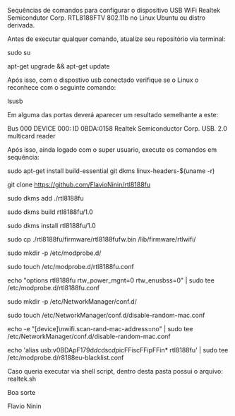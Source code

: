 Sequências de comandos para configurar o dispositivo USB WiFi Realtek Semicondutor Corp. RTL8188FTV 802.11b no Linux Ubuntu ou distro derivada.

Antes de executar qualquer comando, atualize seu repositório via terminal:

sudo su

apt-get upgrade && apt-get update

Após isso, com o dispostivo usb conectado verifique se o Linux o reconhece com o seguinte comando:

lsusb

Em alguma das portas deverá aparecer um resultado semelhante a este:

Bus 000 DEVICE 000: ID 0BDA:0158 Realtek Semiconductor Corp. USB. 2.0 multicard reader

Após isso, ainda logado com o super usuario, execute os comandos em sequência:

sudo apt-get install build-essential git dkms linux-headers-$(uname -r)

git clone https://github.com/FlavioNinin/rtl8188fu

sudo dkms add ./rtl8188fu

sudo dkms build rtl8188fu/1.0

sudo dkms install rtl8188fu/1.0

sudo cp ./rtl8188fu/firmware/rtl8188fufw.bin /lib/firmware/rtlwifi/

sudo mkdir -p /etc/modprobe.d/

sudo touch /etc/modprobe.d/rtl8188fu.conf

echo "options rtl8188fu rtw_power_mgnt=0 rtw_enusbss=0" | sudo tee /etc/modprobe.d/rtl8188fu.conf

sudo mkdir -p /etc/NetworkManager/conf.d/

sudo touch /etc/NetworkManager/conf.d/disable-random-mac.conf

echo -e "[device]\nwifi.scan-rand-mac-address=no" | sudo tee /etc/NetworkManager/conf.d/disable-random-mac.conf

echo 'alias usb:v0BDApF179d*dc*dsc*dp*icFFiscFFipFFin* rtl8188fu' | sudo tee /etc/modprobe.d/r8188eu-blacklist.conf


Caso queria executar via shell script, dentro desta pasta possui o arquivo: realtek.sh

Boa sorte

Flavio Ninin

